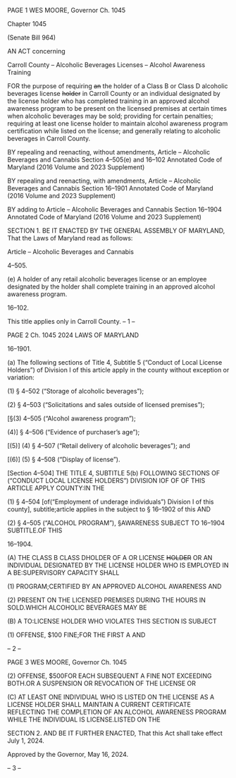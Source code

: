 PAGE 1
WES MOORE, Governor Ch. 1045

Chapter 1045

(Senate Bill 964)

AN ACT concerning

Carroll County – Alcoholic Beverages Licenses – Alcohol Awareness Training

FOR the purpose of requiring ~~an~~ the holder of a Class B or Class D alcoholic beverages
license ~~holder~~ in Carroll County or an individual designated by the license holder
who has completed training in an approved alcohol awareness program to be present
on the licensed premises at certain times when alcoholic beverages may be sold;
providing for certain penalties; requiring at least one license holder to maintain
alcohol awareness program certification while listed on the license; and generally
relating to alcoholic beverages in Carroll County.

BY repealing and reenacting, without amendments,
Article – Alcoholic Beverages and Cannabis
Section 4–505(e) and 16–102
Annotated Code of Maryland
(2016 Volume and 2023 Supplement)

BY repealing and reenacting, with amendments,
Article – Alcoholic Beverages and Cannabis
Section 16–1901
Annotated Code of Maryland
(2016 Volume and 2023 Supplement)

BY adding to
Article – Alcoholic Beverages and Cannabis
Section 16–1904
Annotated Code of Maryland
(2016 Volume and 2023 Supplement)

SECTION 1. BE IT ENACTED BY THE GENERAL ASSEMBLY OF MARYLAND,
That the Laws of Maryland read as follows:

Article – Alcoholic Beverages and Cannabis

4–505.

(e) A holder of any retail alcoholic beverages license or an employee designated
by the holder shall complete training in an approved alcohol awareness program.

16–102.

This title applies only in Carroll County.
– 1 –

PAGE 2
Ch. 1045 2024 LAWS OF MARYLAND

16–1901.

(a) The following sections of Title 4, Subtitle 5 (“Conduct of Local License
Holders”) of Division I of this article apply in the county without exception or variation:

(1) § 4–502 (“Storage of alcoholic beverages”);

(2) § 4–503 (“Solicitations and sales outside of licensed premises”);

[§(3) 4–505 (“Alcohol awareness program”);

(4)] § 4–506 (“Evidence of purchaser’s age”);

[(5)] (4) § 4–507 (“Retail delivery of alcoholic beverages”); and

[(6)] (5) § 4–508 (“Display of license”).

[Section 4–504] THE TITLE 4, SUBTITLE 5(b) FOLLOWING SECTIONS OF
(“CONDUCT LOCAL LICENSE HOLDERS”) DIVISION IOF OF OF THIS ARTICLE APPLY
COUNTY:IN THE

(1) § 4–504 [of(“Employment of underage individuals”) Division I of this
county], subtitle;article applies in the subject to § 16–1902 of this AND

(2) § 4–505 (“ALCOHOL PROGRAM”), §AWARENESS SUBJECT TO
16–1904 SUBTITLE.OF THIS

16–1904.

(A) THE CLASS B CLASS DHOLDER OF A OR LICENSE ~~HOLDER~~ OR AN
INDIVIDUAL DESIGNATED BY THE LICENSE HOLDER WHO IS EMPLOYED IN A
BE:SUPERVISORY CAPACITY SHALL

(1) PROGRAM;CERTIFIED BY AN APPROVED ALCOHOL AWARENESS
AND

(2) PRESENT ON THE LICENSED PREMISES DURING THE HOURS IN
SOLD.WHICH ALCOHOLIC BEVERAGES MAY BE

(B) A TO:LICENSE HOLDER WHO VIOLATES THIS SECTION IS SUBJECT

(1) OFFENSE, $100 FINE;FOR THE FIRST A AND

– 2 –

PAGE 3
WES MOORE, Governor Ch. 1045

(2) OFFENSE, $500FOR EACH SUBSEQUENT A FINE NOT EXCEEDING
BOTH.OR A SUSPENSION OR REVOCATION OF THE LICENSE OR

(C) AT LEAST ONE INDIVIDUAL WHO IS LISTED ON THE LICENSE AS A
LICENSE HOLDER SHALL MAINTAIN A CURRENT CERTIFICATE REFLECTING THE
COMPLETION OF AN ALCOHOL AWARENESS PROGRAM WHILE THE INDIVIDUAL IS
LICENSE.LISTED ON THE

SECTION 2. AND BE IT FURTHER ENACTED, That this Act shall take effect July
1, 2024.

Approved by the Governor, May 16, 2024.

– 3 –